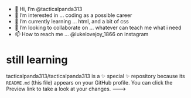 - 👋 Hi, I’m @tacticalpanda313
- 👀 I’m interested in ... coding as a possible career
- 🌱 I’m currently learning ... html, and a bit of css
- 💞️ I’m looking to collaborate on ... whatever can teach me what i need
- 📫 How to reach me ... @lukelovejoy_1866 on instagram
<h1>still learning</h1>

tacticalpanda313/tacticalpanda313 is a ✨ special ✨ repository because its `README.md` (this file) appears on your GitHub profile.
You can click the Preview link to take a look at your changes.
--->
